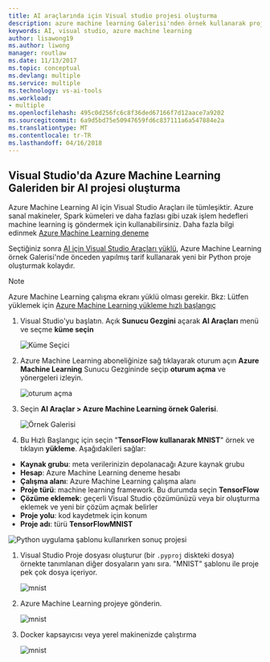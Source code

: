 ```yaml
---
title: AI araçlarında için Visual studio projesi oluşturma
description: azure machine learning Galerisi'nden örnek kullanarak proje oluşturma
keywords: AI, visual studio, azure machine learning
author: lisawong19
ms.author: liwong
manager: routlaw
ms.date: 11/13/2017
ms.topic: conceptual
ms.devlang: multiple
ms.service: multiple
ms.technology: vs-ai-tools
ms.workload:
- multiple
ms.openlocfilehash: 495c0d256fc6c8f36ded67166f7d12aace7a9202
ms.sourcegitcommit: 6a9d5bd75e50947659fd6c837111a6a547884e2a
ms.translationtype: MT
ms.contentlocale: tr-TR
ms.lasthandoff: 04/16/2018
---
```

## <a name="create-an-ai-project-from-the-azure-machine-learning-gallery-in-visual-studio"></a>Visual Studio'da Azure Machine Learning Galeriden bir AI projesi oluşturma

Azure Machine Learning AI için Visual Studio Araçları ile tümleşiktir. Azure sanal makineler, Spark kümeleri ve daha fazlası gibi uzak işlem hedefleri machine learning iş göndermek için kullanabilirsiniz. Daha fazla bilgi edinmek [Azure Machine Learning deneme](https://docs.microsoft.com/azure/machine-learning/preview/experimentation-service-configuration)

Seçtiğiniz sonra [AI için Visual Studio Araçları yüklü](installation.md), Azure Machine Learning örnek Galerisi'nde önceden yapılmış tarif kullanarak yeni bir Python proje oluşturmak kolaydır.

> [!NOTE]
> Azure Machine Learning çalışma ekranı yüklü olması gerekir. Bkz: Lütfen yüklemek için [Azure Machine Learning yükleme hızlı başlangıç](https://docs.microsoft.com/azure/machine-learning/preview/quickstart-installation)

1. Visual Studio'yu başlatın. Açık **Sunucu Gezgini** açarak **AI Araçları** menü ve seçme **küme seçin**

    ![Küme Seçici](media\create-project-gallery\select-cluster.png)

1. Azure Machine Learning aboneliğinize sağ tıklayarak oturum açın **Azure Machine Learning** Sunucu Gezgininde seçip **oturum açma** ve yönergeleri izleyin.

    ![oturum açma](media\create-project-gallery\azureml-login.png)

2. Seçin **AI Araçlar > Azure Machine Learning örnek Galerisi**.

    ![Örnek Galerisi](media\create-project-gallery\gallery.png)

1. Bu Hızlı Başlangıç için seçin "**TensorFlow kullanarak MNIST**" örnek ve tıklayın **yükleme**. Aşağıdakileri sağlar:

 - **Kaynak grubu**: meta verilerinizin depolanacağı Azure kaynak grubu
 - **Hesap**: Azure Machine Learning deneme hesabı
 - **Çalışma alanı**: Azure Machine Learning çalışma alanı
 - **Proje türü**: machine learning framework. Bu durumda seçin **TensorFlow**
 - **Çözüme eklemek**: geçerli Visual Studio çözümünüzü veya bir oluşturma eklemek ve yeni bir çözüm açmak belirler
 - **Proje yolu**: kod kaydetmek için konum
 - **Proje adı**: türü **TensorFlowMNIST**

![Python uygulama şablonu kullanırken sonuç projesi](media/create-project-gallery/new-AzureSampleProject.png)

1. Visual Studio Proje dosyası oluşturur (bir `.pyproj` diskteki dosya) örnekte tanımlanan diğer dosyaların yanı sıra. "MNIST" şablonu ile proje pek çok dosya içeriyor.

    ![mnist](media\create-project-gallery\azml-mnist.png)

1. Azure Machine Learning projeye gönderin.

    ![mnist](media\create-project-gallery\submit-azml.png)

1. Docker kapsayıcısı veya yerel makinenizde çalıştırma

    ![mnist](media\create-project-gallery\azml-local.png)